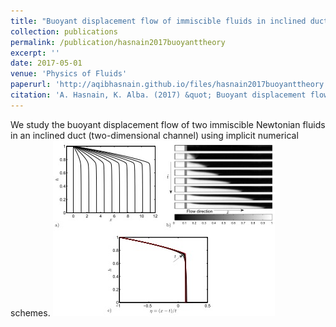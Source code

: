 ```yaml
---
title: "Buoyant displacement flow of immiscible fluids in inclined ducts: A theoretical approach"
collection: publications
permalink: /publication/hasnain2017buoyanttheory
excerpt: ''
date: 2017-05-01
venue: 'Physics of Fluids'
paperurl: 'http://aqibhasnain.github.io/files/hasnain2017buoyanttheory.pdf'
citation: 'A. Hasnain, K. Alba. (2017) &quot; Buoyant displacement flow of immiscible fluids in inclined ducts: A theoretical approach.&quot; <i>Physics of Fluids</i>. 29, 5 (052102).'
---
```

We study the buoyant displacement flow of two immiscible Newtonian fluids in an inclined duct (two-dimensional channel) using implicit numerical schemes. 
![feature](/images/hasnain2017buoyanttheory_feature.jpg)